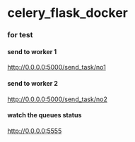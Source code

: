 # celery_flask_docker

### for test
#### send to worker 1
http://0.0.0.0:5000/send_task/no1

#### send to worker 2
http://0.0.0.0:5000/send_task/no2


#### watch the queues status
http://0.0.0.0:5555

